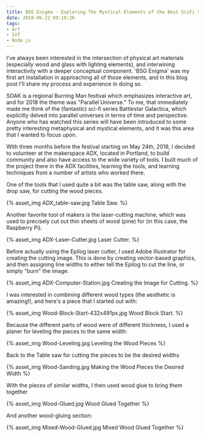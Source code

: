 ```yaml
---
title: BSG Enigma - Exploring The Mystical Elements of the Best SciFi Series Ever
date: 2018-06-22 09:10:26
tags:
- Art
- IoT
- Node.js
---
```


I've always been interested in the intersection of physical art materials (especially wood and glass with lighting elements), and interwining interactivity with a deeper conceptual component. 'BSG Enigma' was my first art installation in approaching all of those elements, and in this blog post I'll share my process and experience in doing so.

SOAK is a regional Burning Man festival which emphasizes interactive art, and for 2018 the theme was "Parallel Universe." To me, that immediately made me think of the (fantastic) sci-fi series Battlestar Galactica, which explicitly delved into parallel universes in terms of time and perspective. Anyone who has watched this series will have been introduced to some pretty interesting metaphysical and mystical elements, and it was this area that I wanted to focus upon.

With three months before the festival starting on May 24th, 2018, I decided to volunteer at the makerspace ADX, located in Portland, to build community and also have access to the wide variety of tools. I built much of the project there in the ADX facilities, learning the tools, and learning techniques from a number of artists who worked there.

One of the tools that I used quite a bit was the table saw, along with the drop saw, for cutting the wood pieces.
&nbsp;

{% asset_img ADX_table-saw.jpg Table Saw. %}

Another favorite tool of makers is the laser-cutting machine, which was used to precisely cut out thin sheets of wood (pine) for (in this case, the Raspberry Pi). 
&nbsp;

{% asset_img ADX-Laser-Cutter.jpg Laser Cutter. %}

Before actually using the Epilog laser cutter, I used Adobe Illustrator for creating the cutting image. This is done by creating vector-based graphics, and then assigning line widths to either tell the Epilog to cut the line, or simply "burn" the image.
&nbsp;

{% asset_img ADX-Computer-Station.jpg Creating the Image for Cutting. %}

I was interested in combining different wood types (the aesthetic is amazing!), and here's a piece that I started out with:
&nbsp;

{% asset_img Wood-Block-Start-432x491px.jpg Wood Block Start. %}

Because the different parts of wood were of different thickness, I used a planer for leveling the pieces to the same width:
&nbsp;

{% asset_img Wood-Leveling.jpg Leveling the Wood Pieces %}

Back to the Table saw for cutting the pieces to be the desired widths
&nbsp;

{% asset_img Wood-Sanding.jpg Making the Wood Pieces the Desired Width %}

With the pieces of similar widths, I then used wood glue to bring them together
&nbsp;

{% asset_img Wood-Glued.jpg Wood Glued Together %}

And another wood-gluing section:
&nbsp;

{% asset_img Mixed-Wood-Glued.jpg Mixed Wood Glued Together %}
